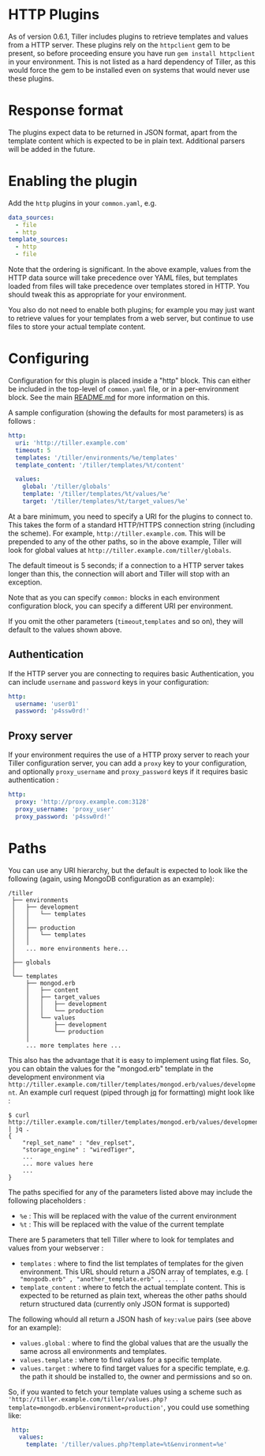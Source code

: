 # HTTP Plugins

As of version 0.6.1, Tiller includes plugins to retrieve templates and values from a HTTP server. These plugins rely on the `httpclient` gem to be present, so before proceeding ensure you have run `gem install httpclient` in your environment. This is not listed as a hard dependency of Tiller, as this would force the gem to be installed even on systems that would never use these plugins.

# Response format
The plugins expect data to be returned in JSON format, apart from the template content which is expected to be in plain text. Additional parsers will be added in the future.

# Enabling the plugin
Add the `http` plugins in your `common.yaml`, e.g.

```yaml
data_sources:
  - file
  - http
template_sources:
  - http
  - file
```

Note that the ordering is significant. In the above example, values from the HTTP data source will take precedence over YAML files, but templates loaded from files will take precedence over templates stored in HTTP. You should tweak this as appropriate for your environment.

You also do not need to enable both plugins; for example you may just want to retrieve values for your templates from a web server, but continue to use files to store your actual template content.

# Configuring
Configuration for this plugin is placed inside a "http" block. This can either be included in the top-level of `common.yaml` file, or in a per-environment block. See the main [README.md](https://github.com/markround/tiller/blob/master/README.md#common-configuration) for more information on this.

A sample configuration (showing the defaults for most parameters) is as follows :

```yaml
http:
  uri: 'http://tiller.example.com'
  timeout: 5
  templates: '/tiller/environments/%e/templates'
  template_content: '/tiller/templates/%t/content'

  values:
    global: '/tiller/globals'
    template: '/tiller/templates/%t/values/%e'
    target: '/tiller/templates/%t/target_values/%e'
```

At a bare minimum, you need to specify a URI for the plugins to connect to. This takes the form of a standard HTTP/HTTPS connection string (including the scheme). For example, `http://tiller.example.com`. This will be prepended to any of the other paths, so in the above example, Tiller will look for global values at `http://tiller.example.com/tiller/globals`.

The default timeout is 5 seconds; if a connection to a HTTP server takes longer than this, the connection will abort and Tiller will stop with an exception.

Note that as you can specify `common:` blocks in each environment configuration block, you can specify a different URI per environment.

If you omit the other parameters (`timeout`,`templates` and so on), they will default to the values shown above.

## Authentication
If the HTTP server you are connecting to requires basic Authentication, you can include `username` and `password` keys in your configuration:

```yaml
http:
  username: 'user01'
  password: 'p4ssw0rd!'
```

## Proxy server
If your environment requires the use of a HTTP proxy server to reach your Tiller configuration server, you can add a `proxy` key to your configuration, and optionally `proxy_username` and `proxy_password` keys if it requires basic authentication :

```yaml
http:
  proxy: 'http://proxy.example.com:3128'
  proxy_username: 'proxy_user'
  proxy_password: 'p4ssw0rd!'
```


# Paths
You can use any URI hierarchy, but the default is expected to look like the following (again, using MongoDB configuration as an example):

	/tiller
	 ├── environments
	 │   ├── development
	 │   │   └── templates
	 │   │
	 │   ├── production
	 │   │   └── templates
	 │   │
	 │   ... more environments here...
	 │
	 ├── globals
	 │
	 └── templates
	     ├── mongod.erb
	     │   ├── content
	     │   ├── target_values
	     │   │   ├── development
	     │   │   └── production
	     │   └── values
	     │       ├── development
	     │       └── production
	     │
	     ... more templates here ...

This also has the advantage that it is easy to implement using flat files. So, you can obtain the values for the "mongod.erb" template in the development environment via `http://tiller.example.com/tiller/templates/mongod.erb/values/development`. An example curl request (piped through [jq](http://stedolan.github.io/jq/) for formatting) might look like :

```
$ curl http://tiller.example.com/tiller/templates/mongod.erb/values/development | jq .
{
	"repl_set_name" : "dev_replset",
	"storage_engine" : "wiredTiger",
	...
	... more values here
	...
}

```

The paths specified for any of the parameters listed above may include the following placeholders :

* `%e` : This will be replaced with the value of the current environment
* `%t` : This will be replaced with the value of the current template

There are 5 parameters that tell Tiller where to look for templates and values from your webserver :

* `templates` : where to find the list templates of templates for the given environment. This URL should return a JSON array of templates, e.g. `[ "mongodb.erb" , "another_template.erb" , .... ]`
* `template_content` : where to fetch the actual template content. This is expected to be returned as plain text, whereas the other paths should return structured data (currently only JSON format is supported)

The following whould all return a JSON hash of `key:value` pairs (see above for an example):

* `values.global` : where to find the global values that are the usually the same across all environments and templates.
* `values.template` : where to find values for a specific template.
* `values.target` : where to find target values for a specific template, e.g. the path it should be installed to, the owner and permissions and so on.

So, if you wanted to fetch your template values using a scheme such as `'http://tiller.example.com/tiller/values.php?template=mongodb.erb&environment=production'`, you could use something like:

```yaml
 http:
   values:
     template: '/tiller/values.php?template=%t&environment=%e'
```


